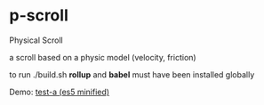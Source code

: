 # p-scroll

Physical Scroll

a scroll based on a physic model (velocity, friction)

to run ./build.sh **rollup** and **babel** must have been installed globally

Demo:
[test-a (es5 minified)](http://htmlpreview.github.io/?https://github.com/jniac/fg-scroll/blob/master/test/test-a-es5.html) 

